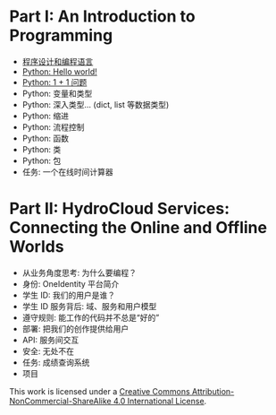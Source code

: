 # Part I: An Introduction to Programming

- [程序设计和编程语言](https://github.com/hydrocloud/BeginnersGuide/blob/master/1.Programming%20and%20Programming%20Languages.md)
- [Python: Hello world!](https://github.com/hydrocloud/BeginnersGuide/blob/master/2.Hello%20world!.md) 
- [Python: 1 + 1 问题](https://github.com/hydrocloud/BeginnersGuide/blob/master/3.1%20%2B%201%20%E9%97%AE%E9%A2%98.md) 
- Python: 变量和类型
- Python: 深入类型... (dict, list 等数据类型)
- Python: 缩进
- Python: 流程控制
- Python: 函数
- Python: 类
- Python: 包
- 任务: 一个在线时间计算器

# Part II: HydroCloud Services: Connecting the Online and Offline Worlds

- 从业务角度思考: 为什么要编程？
- 身份: OneIdentity 平台简介
- 学生 ID: 我们的用户是谁？
- 学生 ID 服务背后: 域、服务和用户模型
- 遵守规则: 能工作的代码并不总是“好的”
- 部署: 把我们的创作提供给用户
- API: 服务间交互
- 安全: 无处不在
- 任务: 成绩查询系统
- 项目

This work is licensed under a [Creative Commons Attribution-NonCommercial-ShareAlike 4.0 International License](http://creativecommons.org/licenses/by-nc-sa/4.0/).
